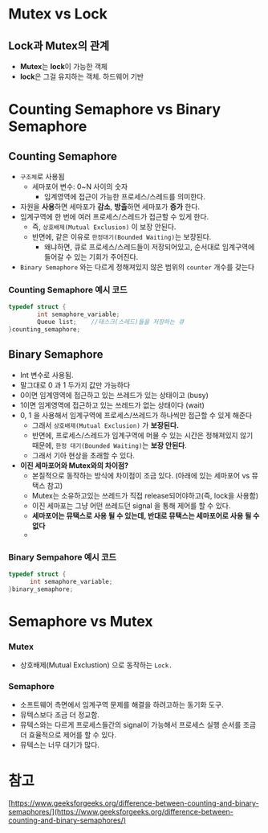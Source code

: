 # Mutex vs Lock

## Lock과 Mutex의 관계

- **Mutex**는 **lock**이 가능한 객체
- **lock**은 그걸 유지하는 객체. 하드웨어 기반

# Counting Semaphore vs Binary Semaphore

## Counting Semaphore

- `구조체`로 사용됨
    - 세마포어 변수: 0~N 사이의 숫자
        - 임계영역에 접근이 가능한 프로세스/스레드를 의미한다.
- 자원을 **사용**하면 세마포가 **감소**, **방출**하면 세마포가 **증가** 한다.
- 임계구역에 한 번에 여러 프로세스/스레드가 접근할 수 있게 한다.
    - 즉, `상호배제(Mutual Exclusion)` 이 보장 안된다.
    - 반면에, 같은 이유로 `한정대기(Bounded Waiting)`는 보장된다.
        - 왜냐하면, 큐로 프로세스/스레드들이 저장되어있고, 순서대로 임계구역에 들어갈 수 있는 기회가 주어진다.
- `Binary Semaphore` 와는 다르게 정해져있지 않은 범위의 `counter` 개수를 갖는다

### Counting Semaphore 예시 코드
```c
typedef struct {      
        int semaphore_variable;
        Queue list;    //태스크(스레드)들을 저장하는 큐
}counting_semaphore;
```

## Binary Semaphore

- Int 변수로 사용됨.
- 말그대로 0 과 1 두가지 값만 가능하다
- 0이면 임계영역에 접근하고 있는 쓰레드가 있는 상태이고 (busy)
- 1이면 임계영역에 접근하고 있는 쓰레드가 없는 상태이다 (wait)
- 0, 1 을 사용해서 임계구역에 프로세스/쓰레드가 하나씩만 접근할 수 있게 해준다
    - 그래서 `상호배제(Mutual Exclusion)` 가 **보장된다.**
    - 반면에, 프로세스/스레드가 임계구역에 머물 수 있는 시간은 정해져있지 않기 때문에, `한정 대기(Bounded Waiting)`는 **보장 안된다**.
    - 그래서 기아 현상을 초래할 수 있다.
- **이진 세마포어와 Mutex와의 차이점?**
    - 본질적으로 동작하는 방식에 차이점이 조금 있다. (아래에 있는 세마포어 vs 뮤택스 참고)
    - Mutex는 소유하고있는 쓰레드가 직접 release되어야하고(즉, lock을 사용함)
    - 이진 세마포는 그냥 어떤 쓰레드던 signal 을 통해 제어를 할 수 있다.
    - **세마포어는 뮤택스로 사용 될 수 있는데, 반대로 뮤택스는 세마포어로 사용 될 수 없다**
    - 
### Binary Sempahore 예시 코드

```c
typedef struct {
      int semaphore_variable;
}binary_semaphore;
```

# Semaphore vs Mutex

### Mutex

- 상호배제(Mutual Exclustion) 으로 동작하는 `Lock.`

### Semaphore

- 소프트웨어 측면에서 임계구역 문제를 해결을 하려고하는 동기화 도구.
- 뮤텍스보다 조금 더 정교함.
- 뮤텍스와는 다르게 프로세스들간의 signal이 가능해서 프로세스 실행 순서를 조금 더 효율적으로 제어를 할 수 있다.
- 뮤텍스는 너무 대기가 많다.

# 참고

[https://www.geeksforgeeks.org/difference-between-counting-and-binary-semaphores/](https://www.geeksforgeeks.org/difference-between-counting-and-binary-semaphores/)
